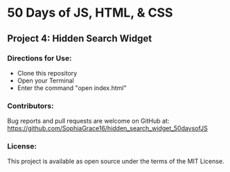 # 50 Days of JS, HTML, & CSS 
## Project 4: Hidden Search Widget

### Directions for Use:

* Clone this repository
* Open your Terminal
* Enter the command "open index.html"

### Contributors:

Bug reports and pull requests are welcome on GitHub at:
https://github.com/SophiaGrace16/hidden_search_widget_50daysofJS

### License:

This project is  available as open source under the terms of the MIT License.

